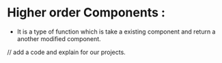 # Higher order Components :
- It is a type of function which is take a existing component and return a another modified component.

// add a code and explain for our projects.
